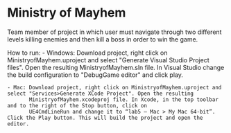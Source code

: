 # Ministry of Mayhem

Team member of project in which user must navigate through two different levels killing enemies and then kill a boss in order to win the game. 

How to run: 
    - Windows: Download project, right click on MinistryofMayhem.uproject and select "Generate Visual Studio Project files". Open the                    resulting MinistryofMayhem.sln file. In Visual Studio change the build configuration to "DebugGame editor" and click play.
    
    - Mac: Download project, right click on MinistryofMayhem.uproject and select "Services>Generate XCode Project". Open the resulting 
           MinistryofMayhem.xcodeproj file. In Xcode, in the top toolbar and to the right of the Stop button, click on
           UE4CmdLineRun and change it to “lab5 – Mac > My Mac 64-bit”. Click the Play button. This will build the project and open the              editor.
    
